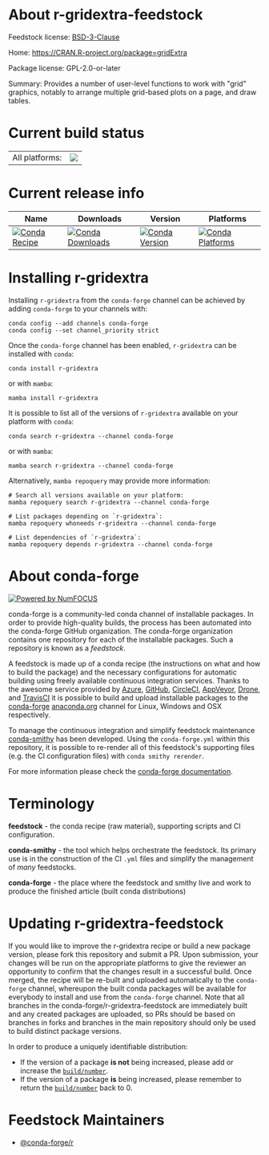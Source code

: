 About r-gridextra-feedstock
===========================

Feedstock license: [BSD-3-Clause](https://github.com/conda-forge/r-gridextra-feedstock/blob/main/LICENSE.txt)

Home: https://CRAN.R-project.org/package=gridExtra

Package license: GPL-2.0-or-later

Summary: Provides a number of user-level functions to work with "grid" graphics, notably to arrange multiple grid-based plots on a page, and draw tables.

Current build status
====================


<table><tr><td>All platforms:</td>
    <td>
      <a href="https://dev.azure.com/conda-forge/feedstock-builds/_build/latest?definitionId=1213&branchName=main">
        <img src="https://dev.azure.com/conda-forge/feedstock-builds/_apis/build/status/r-gridextra-feedstock?branchName=main">
      </a>
    </td>
  </tr>
</table>

Current release info
====================

| Name | Downloads | Version | Platforms |
| --- | --- | --- | --- |
| [![Conda Recipe](https://img.shields.io/badge/recipe-r--gridextra-green.svg)](https://anaconda.org/conda-forge/r-gridextra) | [![Conda Downloads](https://img.shields.io/conda/dn/conda-forge/r-gridextra.svg)](https://anaconda.org/conda-forge/r-gridextra) | [![Conda Version](https://img.shields.io/conda/vn/conda-forge/r-gridextra.svg)](https://anaconda.org/conda-forge/r-gridextra) | [![Conda Platforms](https://img.shields.io/conda/pn/conda-forge/r-gridextra.svg)](https://anaconda.org/conda-forge/r-gridextra) |

Installing r-gridextra
======================

Installing `r-gridextra` from the `conda-forge` channel can be achieved by adding `conda-forge` to your channels with:

```
conda config --add channels conda-forge
conda config --set channel_priority strict
```

Once the `conda-forge` channel has been enabled, `r-gridextra` can be installed with `conda`:

```
conda install r-gridextra
```

or with `mamba`:

```
mamba install r-gridextra
```

It is possible to list all of the versions of `r-gridextra` available on your platform with `conda`:

```
conda search r-gridextra --channel conda-forge
```

or with `mamba`:

```
mamba search r-gridextra --channel conda-forge
```

Alternatively, `mamba repoquery` may provide more information:

```
# Search all versions available on your platform:
mamba repoquery search r-gridextra --channel conda-forge

# List packages depending on `r-gridextra`:
mamba repoquery whoneeds r-gridextra --channel conda-forge

# List dependencies of `r-gridextra`:
mamba repoquery depends r-gridextra --channel conda-forge
```


About conda-forge
=================

[![Powered by
NumFOCUS](https://img.shields.io/badge/powered%20by-NumFOCUS-orange.svg?style=flat&colorA=E1523D&colorB=007D8A)](https://numfocus.org)

conda-forge is a community-led conda channel of installable packages.
In order to provide high-quality builds, the process has been automated into the
conda-forge GitHub organization. The conda-forge organization contains one repository
for each of the installable packages. Such a repository is known as a *feedstock*.

A feedstock is made up of a conda recipe (the instructions on what and how to build
the package) and the necessary configurations for automatic building using freely
available continuous integration services. Thanks to the awesome service provided by
[Azure](https://azure.microsoft.com/en-us/services/devops/), [GitHub](https://github.com/),
[CircleCI](https://circleci.com/), [AppVeyor](https://www.appveyor.com/),
[Drone](https://cloud.drone.io/welcome), and [TravisCI](https://travis-ci.com/)
it is possible to build and upload installable packages to the
[conda-forge](https://anaconda.org/conda-forge) [anaconda.org](https://anaconda.org/)
channel for Linux, Windows and OSX respectively.

To manage the continuous integration and simplify feedstock maintenance
[conda-smithy](https://github.com/conda-forge/conda-smithy) has been developed.
Using the ``conda-forge.yml`` within this repository, it is possible to re-render all of
this feedstock's supporting files (e.g. the CI configuration files) with ``conda smithy rerender``.

For more information please check the [conda-forge documentation](https://conda-forge.org/docs/).

Terminology
===========

**feedstock** - the conda recipe (raw material), supporting scripts and CI configuration.

**conda-smithy** - the tool which helps orchestrate the feedstock.
                   Its primary use is in the construction of the CI ``.yml`` files
                   and simplify the management of *many* feedstocks.

**conda-forge** - the place where the feedstock and smithy live and work to
                  produce the finished article (built conda distributions)


Updating r-gridextra-feedstock
==============================

If you would like to improve the r-gridextra recipe or build a new
package version, please fork this repository and submit a PR. Upon submission,
your changes will be run on the appropriate platforms to give the reviewer an
opportunity to confirm that the changes result in a successful build. Once
merged, the recipe will be re-built and uploaded automatically to the
`conda-forge` channel, whereupon the built conda packages will be available for
everybody to install and use from the `conda-forge` channel.
Note that all branches in the conda-forge/r-gridextra-feedstock are
immediately built and any created packages are uploaded, so PRs should be based
on branches in forks and branches in the main repository should only be used to
build distinct package versions.

In order to produce a uniquely identifiable distribution:
 * If the version of a package **is not** being increased, please add or increase
   the [``build/number``](https://docs.conda.io/projects/conda-build/en/latest/resources/define-metadata.html#build-number-and-string).
 * If the version of a package **is** being increased, please remember to return
   the [``build/number``](https://docs.conda.io/projects/conda-build/en/latest/resources/define-metadata.html#build-number-and-string)
   back to 0.

Feedstock Maintainers
=====================

* [@conda-forge/r](https://github.com/conda-forge/r/)

